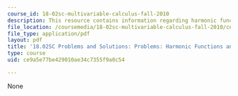 ```yaml
---
course_id: 18-02sc-multivariable-calculus-fall-2010
description: This resource contains information regarding harmonic functions and averages.
file_location: /coursemedia/18-02sc-multivariable-calculus-fall-2010/ce9a5e77be429010ae34c7355f9a0c54_MIT18_02SC_pb_87_comb.pdf
file_type: application/pdf
layout: pdf
title: '18.02SC Problems and Solutions: Problems: Harmonic Functions and Averages'
type: course
uid: ce9a5e77be429010ae34c7355f9a0c54

---
```

None